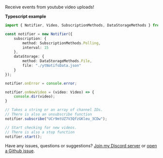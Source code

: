 Receive events from youtube video uploads!

**Typescript example**
```ts
import { Notifier, Video, SubscriptionMethods, DataStorageMethods } from "youtube-notifs";

const notifier = new Notifier({
	subscription: {
		method: SubscriptionMethods.Polling,
		interval: 15
	},
	dataStorage: {
		method: DataStorageMethods.File,
		file: "./ytNotifsData.json"
	}
});

notifier.onError = console.error;

notifier.onNewVideo = (video: Video) => {
	console.dir(video);
}

// Takes a string or an array of channel IDs.
// There is also an unsubscribe function
notifier.subscribe("UCr9mtUZ7V3QfzGKleu_3CDw");

// Start checking for new videos.
// There is also a stop function
notifier.start();
```

Have any issues, questions or suggestions? [Join my Discord server](https://discord.com/invite/dcAwVFj2Pf) or [open a Github issue](https://github.com/James-Bennett-295/npm-youtube-notifs/issues/new).
